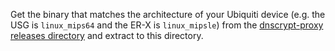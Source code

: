 Get the binary that matches the architecture of your Ubiquiti device (e.g. the USG is `linux_mips64` and the ER-X is `linux_mipsle`) from the [dnscrypt-proxy releases directory](https://github.com/jedisct1/dnscrypt-proxy/releases) and extract to this directory.

